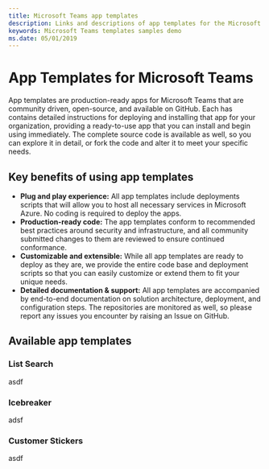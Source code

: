 ```yaml
---
title: Microsoft Teams app templates
description: Links and descriptions of app templates for the Microsoft Teams platform
keywords: Microsoft Teams templates samples demo
ms.date: 05/01/2019
---
```


# App Templates for Microsoft Teams

App templates are production-ready apps for Microsoft Teams that are community driven, open-source, and available on GitHub. Each has contains detailed instructions for deploying and installing that app for your organization, providing a ready-to-use app that you can install and begin using immediately. The complete source code is available as well, so you can explore it in detail, or fork the code and alter it to meet your specific needs.

## Key benefits of using app templates

* **Plug and play experience:** All app templates include deployments scripts that will allow you to host all necessary services in Microsoft Azure. No coding is required to deploy the apps.
* **Production-ready code:** The app templates conform to recommended best practices around security and infrastructure, and all community submitted changes to them are reviewed to ensure continued conformance.
* **Customizable and extensible:** While all app templates are ready to deploy as they are, we provide the entire code base and deployment scripts so that you can easily customize or extend them to fit your unique needs.
* **Detailed documentation & support:** All app templates are accompanied by end-to-end documentation on solution architecture, deployment, and configuration steps. The repositories are monitored as well, so please report any issues you encounter by raising an Issue on GitHub.

## Available app templates

### List Search

asdf

### Icebreaker

adsf

### Customer Stickers

asdf

